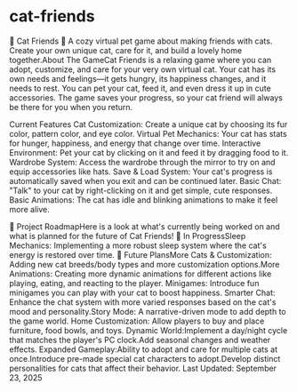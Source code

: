 # cat-friends

🐾 Cat Friends 🐾
    A cozy virtual pet game about making friends with cats. Create your own unique cat, care for it, and build a lovely home together.About The GameCat Friends is a relaxing game where you can adopt, customize, and care for your very own virtual cat. Your cat has its own needs and feelings—it gets hungry, its happiness changes, and it needs to rest. You can pet your cat, feed it, and even dress it up in cute accessories. The game saves your progress, so your cat friend will always be there for you when you return.

Current Features
    Cat Customization: Create a unique cat by choosing its fur color, pattern color, and eye color.
    Virtual Pet Mechanics: Your cat has stats for hunger, happiness, and energy that change over time.
    Interactive Environment: Pet your cat by clicking on it and feed it by dragging food to it.
    Wardrobe System: Access the wardrobe through the mirror to try on and equip accessories like hats.
    Save & Load System: Your cat's progress is automatically saved when you exit and can be continued later.
    Basic Chat: "Talk" to your cat by right-clicking on it and get simple, cute responses.
    Basic Animations: The cat has idle and blinking animations to make it feel more alive.

🚀 Project RoadmapHere is a look at what's currently being worked on and what is planned for the future of Cat Friends!
    🚧 In ProgressSleep Mechanics: Implementing a more robust sleep system where the cat's energy is restored over time.
    🌟 Future PlansMore Cats & Customization: Adding new cat breeds/body types and more customization options.More Animations: Creating more dynamic animations for different actions like playing, eating, and reacting to the player.
    Minigames: Introduce fun minigames you can play with your cat to boost happiness.
    Smarter Chat: Enhance the chat system with more varied responses based on the cat's mood and personality.Story Mode: A narrative-driven mode to add depth to the game world.
    Home Customization: Allow players to buy and place furniture, food bowls, and toys.
    Dynamic World:Implement a day/night cycle that matches the player's PC clock.Add seasonal changes and weather effects.
    Expanded Gameplay:Ability to adopt and care for multiple cats at once.Introduce pre-made special cat characters to adopt.Develop distinct personalities for cats that affect their behavior.
    Last Updated: September 23, 2025